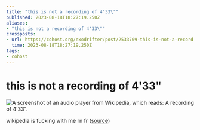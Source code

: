 ```yaml
---
title: "this is not a recording of 4'33\""
published: 2023-08-18T18:27:19.250Z
aliases:
- "this is not a recording of 4'33\""
crossposts:
- url: https://cohost.org/exodrifter/post/2533709-this-is-not-a-record
  time: 2023-08-18T18:27:19.250Z
tags:
- cohost
---
```


# this is not a recording of 4'33"

![A screenshot of an audio player from Wikipedia, which reads: A recording of 4'33".](20230818-4-33.png)

wikipedia is fucking with me rn fr ([source](https://en.wikipedia.org/wiki/4%E2%80%B233%E2%80%B3))
